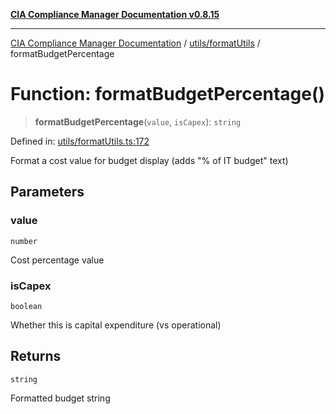 [**CIA Compliance Manager Documentation v0.8.15**](../../../README.md)

***

[CIA Compliance Manager Documentation](../../../modules.md) / [utils/formatUtils](../README.md) / formatBudgetPercentage

# Function: formatBudgetPercentage()

> **formatBudgetPercentage**(`value`, `isCapex`): `string`

Defined in: [utils/formatUtils.ts:172](https://github.com/Hack23/cia-compliance-manager/blob/50a3bb1fa64948444e36c06fee075b5043350db0/src/utils/formatUtils.ts#L172)

Format a cost value for budget display (adds "% of IT budget" text)

## Parameters

### value

`number`

Cost percentage value

### isCapex

`boolean`

Whether this is capital expenditure (vs operational)

## Returns

`string`

Formatted budget string
